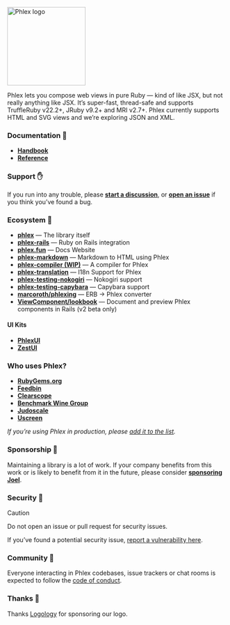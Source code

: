 <a href="https://www.phlex.fun"><img alt="Phlex logo" src="https://www.phlex.fun/assets/logo.png" width="180" /></a>

Phlex lets you compose web views in pure Ruby — kind of like JSX, but not really anything like JSX. It’s super-fast, thread-safe and supports TruffleRuby v22.2+, JRuby v9.2+ and MRI v2.7+. Phlex currently supports HTML and SVG views and we’re exploring JSON and XML.

### Documentation 📗

- **[Handbook](https://www.phlex.fun)**
- **[Reference](https://rubydoc.info/gems/phlex)**

### Support ✋

If you run into any trouble, please **[start a discussion](https://github.com/orgs/phlex-ruby/discussions/new/choose)**, or **[open an issue](https://github.com/phlex-ruby/phlex/issues/new)** if you think you’ve found a bug.

### Ecosystem 🌱
- **[phlex](https://github.com/phlex-ruby/phlex)** — The library itself
- **[phlex-rails](https://github.com/phlex-ruby/phlex-rails)** — Ruby on Rails integration
- **[phlex.fun](https://github.com/joeldrapper/phlex.fun)** — Docs Website
- **[phlex-markdown](https://github.com/phlex-ruby/phlex-markdown)** — Markdown to HTML using Phlex
- **[phlex-compiler (WIP)](https://github.com/joeldrapper/phlex-compiler)** — A compiler for Phlex
- **[phlex-translation](https://github.com/phlex-ruby/phlex-translation)** — I18n Support for Phlex
- **[phlex-testing-nokogiri](https://github.com/phlex-ruby/phlex-testing-nokogiri)** — Nokogiri support
- **[phlex-testing-capybara](https://github.com/phlex-ruby/phlex-testing-capybara)** — Capybara support
- **[marcoroth/phlexing](https://github.com/marcoroth/phlexing)** — ERB → Phlex converter
- **[ViewComponent/lookbook](https://github.com/ViewComponent/lookbook)** — Document and preview Phlex components in Rails (v2 beta only)

#### UI Kits
- **[PhlexUI](https://phlexui.com)**
- **[ZestUI](https://zestui.com)**

### Who uses Phlex?
- **[RubyGems.org](https://rubygems.org)**
- **[Feedbin](https://feedbin.com/)**
- **[Clearscope](https://www.clearscope.io)**
- **[Benchmark Wine Group](https://www.benchmarkwine.com)**
- **[Judoscale](https://judoscale.com/)**
- **[Uscreen](https://www.uscreen.tv)**

*If you’re using Phlex in production, please [add it to the list](https://github.com/phlex-ruby/.github/edit/main/profile/README.md).*

### Sponsorship 💖

Maintaining a library is a lot of work. If your company benefits from this work or is likely to benefit from it in the future, please consider **[sponsoring Joel](https://github.com/sponsors/joeldrapper)**.

### Security 🚨

> [!CAUTION]  
> Do not open an issue or pull request for security issues.

If you’ve found a potential security issue, [report a vulnerability here](https://github.com/phlex-ruby/phlex/security/advisories/new).

### Community 🙌

Everyone interacting in Phlex codebases, issue trackers or chat rooms is expected to follow the [code of conduct](https://github.com/joeldrapper/phlex/blob/main/CODE_OF_CONDUCT.md).

### Thanks 🙏

Thanks [Logology](https://www.logology.co) for sponsoring our logo.
